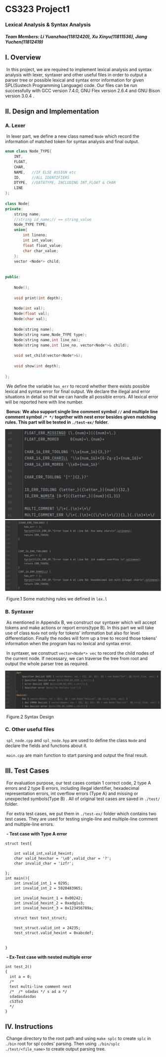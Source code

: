 # CS323 Project1

###  Lexical Analysis & Syntax Analysis

##### **Team Members: Li Yuanzhao(11812420), Xu Xinyu(11811536), Jiang Yuchen(11812419)**



## I. Overview

​		In this project, we are required to implement lexical analysis and syntax analysis with lexer, syntaxer and other useful files in order to output a parser tree or possible lexical and syntax error information for given SPL(Sustech Programming Language) code. Our files can be run successfully with GCC version 7.4.0, GNU Flex version 2.6.4 and GNU Bison version 3.0.4 .



## II. Design and Implementation

### 	A. Lexer

​			In lexer part, we define a new class named `Node` which record the information of matched token for syntax analysis and final output.

```C++
enum class Node_TYPE{
    INT,
    FLOAT,
    CHAR,
    NAME,   //IF ELSE ASSIGN etc
    ID,     //ALL IDENTIFIERS
    DTYPE,  //DATATYPE, INCLUDING INT,FLOAT & CHAR
    LINE
};

class Node{
private:
    string name;
    //string id_name;// == string_value
    Node_TYPE TYPE;
    union{
        int lineno;
        int int_value;
        float float_value;
        char char_value;
    };
    vector <Node*> child;


public:
    
    Node();

    void print(int depth);

    Node(int val);
    Node(float val);
    Node(char val);
    
    Node(string name);
    Node(string name,Node_TYPE type);
    Node(string name,int line_no);
    Node(string name,int line_no, vector<Node*>& child);

    void set_child(vector<Node*>&);

    void show(int depth);

};
```

​				We define the variable `has_err`  to record whether there exists possible lexical and syntax error for final output. We declare the illegal and error situations in detail so that we can handle all possible errors. All lexical error will be reported here with line number.

​		**Bonus:** **We also support single line comment symbol `//` and multiple line comment symbol `/* */` together with nest error besides given matching rules. This part will be tested in `./test-ex/` folder.** 

<img src="SID-Project1.assets/image-20211011164215128.png" alt="image-20211011164215128" style="zoom:50%;" />

<img src="SID-Project1.assets/image-20211009200235241.png" alt="image-20211009200235241" style="zoom:50%;" />

​														Figure.1 Some matching rules we defined in `lex.l`

### 	B. Syntaxer

​			As mentioned in Appendix B, we construct our syntaxer which will accept tokens and make actions or report errors(type B). In this part we will take use of class `Node` not only for tokens' information but also for level differentiation. Finally the nodes will form up  a tree to record those tokens' information when the program has no lexical and syntax error.

​			In syntaxer, we construct `vector<Node*> vec` to record the child nodes of the current node. If necessary, we can traverse the tree from root and output the whole parser tree as required.

<img src="SID-Project1.assets/image-20211011164345875.png" alt="image-20211011164345875" style="zoom:50%;" />

​																Figure.2 Syntax Design

### 	C. Other useful files

​		`spl_node.cpp` and `spl_node.hpp` are used to define the class `Node` and declare the fields and functions about it.

​		`main.cpp` are main function to start parsing and output the final result.



## III. Test Cases

​			For evaluation purpose, our test cases contain 1 correct code, 2 type A errors and 2 type B errors, including illegal identifier, hexadecimal representation errors, int overflow errors (Type A) and missing or unexpected symbols(Type B) . All of original test cases are saved in `./test/` folder.

​			For extra test cases, we put them in `./test-ex/` folder which contains two test cases. They are used for testing single-line and multiple-line comment and multiple-line errors.

​			**- Test case with Type A error**

```spl
struct test{

    int valid_int,valid_hexint;
    char valid_hexchar = '\x0',valid_char = '?';
    char invalid_char = 'izfr';

};
int main(){
    int invalid_int_1 = 0295;
    int invalid_int_2 = 5920483965;

    int invalid_hexint_1 = 0x00242;
    int invalid_hexint_2 = 0xadg1u3;
    int invalid_hexint_3 = 0x123456789a;

    struct test test_struct;

    test_struct.valid_int = 24235;
    test_struct.valid_hexint = 0xabcdef;


}
```

​			**- Ex-Test case with nested multiple error**

```spl
int test_2()
{
  int a = 0;
  /*
  test multi-line comment nest
  /*  /* sdadas */ s ad a */
  sdadasdasdas
  cS3To3
  */
}
```



## IV. Instructions

​			Change directory to the root path and using `make splc` to create `splc` in `./bin` root for spl codes' parsing. Then using `./bin/splc ./test/<file_name>` to create output parsing tree.
